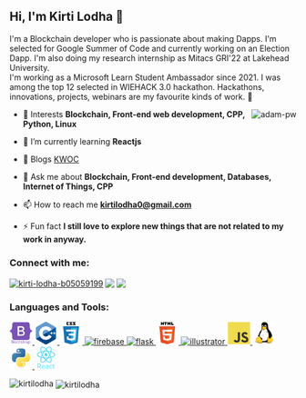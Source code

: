 <h2>Hi, I'm Kirti Lodha 👋 </h2>
I'm a Blockchain developer who is passionate about making Dapps. I'm selected for Google Summer of Code and currently working on an Election Dapp. I'm also doing my research internship as Mitacs GRI'22 at Lakehead University. <br/>
I'm working as a Microsoft Learn Student Ambassador since 2021. I was among the top 12 selected in WIEHACK 3.0 hackathon. Hackathons, innovations, projects, webinars are my favourite kinds of work. 🌟
<br/>

<p><img align="right" src="https://media.giphy.com/media/RbDKaczqWovIugyJmW/giphy.gif" alt="adam-pw" /></p>

- 🔭 Interests **Blockchain, Front-end web development, CPP, Python, Linux**

- 🌱 I’m currently learning **Reactjs**

<!-- - 👨‍💻 All of my projects are available at [](Coming soon) -->

- 📝 Blogs [KWOC](https://medium.com/@kirtilodha0/kwoc-kharagpur-winter-of-code-project-report-7b85887c741c)

- 💬 Ask me about **Blockchain, Front-end development, Databases, Internet of Things, CPP**

- 📫 How to reach me **kirtilodha0@gmail.com**

- ⚡ Fun fact **I still love to explore new things that are not related to my work in anyway.**
<h3 align="left">Connect with me:</h3>
<p align="left">
  <a href="https://linkedin.com/in/kirti-lodha-b05059199" target="blank"><img align="center"
      src="https://raw.githubusercontent.com/rahuldkjain/github-profile-readme-generator/master/src/images/icons/Social/linked-in-alt.svg"
      alt="kirti-lodha-b05059199" height="30" width="40" /></a>
  <a href = 'https://twitter.com/kirti_lodha_'> <img width = '32px' align= 'center' src="https://raw.githubusercontent.com/rahulbanerjee26/githubAboutMeGenerator/main/icons/twitter.svg"/></a> 
<a href = 'https://medium.com/@kirtilodha0'> <img width = '32px' align= 'center' src="https://raw.githubusercontent.com/rahulbanerjee26/githubAboutMeGenerator/main/icons/medium.svg"/></a> 
</p>

<h3 align="left">Languages and Tools:</h3>
<p align="left"> <a href="https://getbootstrap.com" target="_blank"> <img src="https://raw.githubusercontent.com/devicons/devicon/master/icons/bootstrap/bootstrap-plain-wordmark.svg" alt="bootstrap" width="40" height="40"/> </a> <a href="https://www.w3schools.com/cpp/" target="_blank"> <img src="https://raw.githubusercontent.com/devicons/devicon/master/icons/cplusplus/cplusplus-original.svg" alt="cplusplus" width="40" height="40"/> </a> <a href="https://www.w3schools.com/css/" target="_blank"> <img src="https://raw.githubusercontent.com/devicons/devicon/master/icons/css3/css3-original-wordmark.svg" alt="css3" width="40" height="40"/> </a> <a href="https://firebase.google.com/" target="_blank"> <img src="https://www.vectorlogo.zone/logos/firebase/firebase-icon.svg" alt="firebase" width="40" height="40"/> </a> <a href="https://flask.palletsprojects.com/" target="_blank"> <img src="https://www.vectorlogo.zone/logos/pocoo_flask/pocoo_flask-icon.svg" alt="flask" width="40" height="40"/> </a> <a href="https://www.w3.org/html/" target="_blank"> <img src="https://raw.githubusercontent.com/devicons/devicon/master/icons/html5/html5-original-wordmark.svg" alt="html5" width="40" height="40"/> </a> <a href="https://www.adobe.com/in/products/illustrator.html" target="_blank"> <img src="https://www.vectorlogo.zone/logos/adobe_illustrator/adobe_illustrator-icon.svg" alt="illustrator" width="40" height="40"/> </a> <a href="https://developer.mozilla.org/en-US/docs/Web/JavaScript" target="_blank"> <img src="https://raw.githubusercontent.com/devicons/devicon/master/icons/javascript/javascript-original.svg" alt="javascript" width="40" height="40"/> </a> <a href="https://www.linux.org/" target="_blank"> <img src="https://raw.githubusercontent.com/devicons/devicon/master/icons/linux/linux-original.svg" alt="linux" width="40" height="40"/> </a>  <a href="https://www.python.org" target="_blank"> <img src="https://raw.githubusercontent.com/devicons/devicon/master/icons/python/python-original.svg" alt="python" width="40" height="40"/> </a> <a href="https://reactjs.org/" target="_blank"> <img src="https://raw.githubusercontent.com/devicons/devicon/master/icons/react/react-original-wordmark.svg" alt="react" width="40" height="40"/> </a> </p>

<p><img align="left" src="https://github-readme-stats.vercel.app/api/top-langs?username=kirtilodha&show_icons=true&locale=en&layout=compact" alt="kirtilodha" /></p>

<p>&nbsp;<img align="center" src="https://github-readme-stats.vercel.app/api?username=kirtilodha&show_icons=true&locale=en" alt="kirtilodha" /></p>
